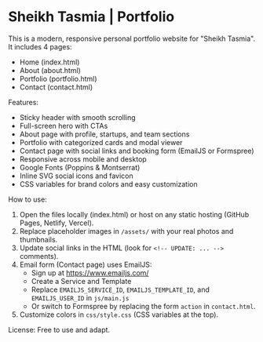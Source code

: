 # Sheikh Tasmia | Portfolio

This is a modern, responsive personal portfolio website for "Sheikh Tasmia". It includes 4 pages:
- Home (index.html)
- About (about.html)
- Portfolio (portfolio.html)
- Contact (contact.html)

Features:
- Sticky header with smooth scrolling
- Full-screen hero with CTAs
- About page with profile, startups, and team sections
- Portfolio with categorized cards and modal viewer
- Contact page with social links and booking form (EmailJS or Formspree)
- Responsive across mobile and desktop
- Google Fonts (Poppins & Montserrat)
- Inline SVG social icons and favicon
- CSS variables for brand colors and easy customization

How to use:
1. Open the files locally (index.html) or host on any static hosting (GitHub Pages, Netlify, Vercel).
2. Replace placeholder images in `/assets/` with your real photos and thumbnails.
3. Update social links in the HTML (look for `<!-- UPDATE: ... -->` comments).
4. Email form (Contact page) uses EmailJS:
   - Sign up at https://www.emailjs.com/
   - Create a Service and Template
   - Replace `EMAILJS_SERVICE_ID`, `EMAILJS_TEMPLATE_ID`, and `EMAILJS_USER_ID` in `js/main.js`
   - Or switch to Formspree by replacing the form `action` in `contact.html`.
5. Customize colors in `css/style.css` (CSS variables at the top).

License: Free to use and adapt.
